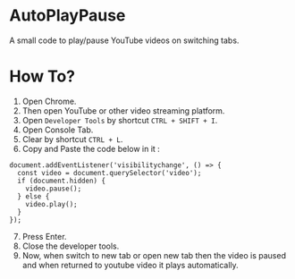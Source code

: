 # AutoPlayPause
A small code to play/pause YouTube videos on switching tabs.

# How To?
1. Open Chrome.
2. Then open YouTube or other video streaming platform.
3. Open `Developer Tools` by shortcut `CTRL + SHIFT + I`.
4. Open Console Tab.
5. Clear by shortcut `CTRL + L`.
6. Copy and Paste the code below in it :
```
document.addEventListener('visibilitychange', () => {
  const video = document.querySelector('video');
  if (document.hidden) {
    video.pause();
  } else {
    video.play();
  }
});
```
7. Press Enter.
8. Close the developer tools.
9. Now, when switch to new tab or open new tab then the video is paused and when returned to youtube video it plays automatically.
